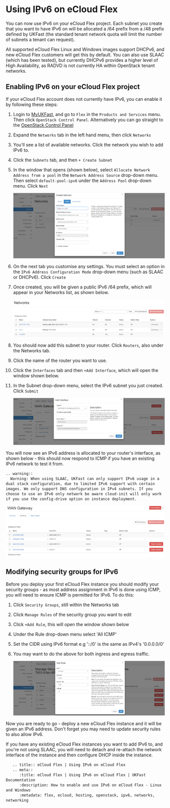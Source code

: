 # Using <nospell>IPv6</nospell> on eCloud Flex

You can now use <nospell>IPv6</nospell> on your eCloud Flex project. Each subnet you create that you want to have <nospell>IPv6</nospell> on will be allocated a /64 prefix from a /48 prefix defined by UKFast (the standard tenant network quota will limit the number of subnets a tenant can request).

All supported eCloud Flex Linux and Windows images support <nospell>DHCPv6</nospell>, and new eCloud Flex customers will get this by default. You can also use SLAAC (which has been tested), but currently <nospell>DHCPv6</nospell> provides a higher level of High Availability, as RADVD is not currently HA within OpenStack tenant networks.

## Enabling <nospell>IPv6</nospell> on your eCloud Flex project

If your eCloud Flex account does not currently have IPv6, you can enable it by following these steps:

1. Login to [MyUKFast](https://my.ukfast.co.uk), and go to `Flex` in the `Products and Services` menu.  Then click `OpenStack Control Panel`.  Alternatively you can go straight to the [OpenStack Control Panel](https://api.openstack.ecloud.co.uk)

2. Expand the `Networks` tab in the left hand menu, then click `Networks`

3. You'll see a list of available networks.  Click the network you wish to add <nospell>IPv6</nospell> to.

4. Click the `Subnets` tab, and then `+ Create Subnet`

5. In the window that opens (shown below), select `Allocate Network Address from a pool` in the `Network Address Source` drop-down menu.  Then select `default-pool-ipv6` under the `Address Pool` drop-down menu.  Click `Next`

    ![subnet](../../files/subnet.PNG)

6. On the next tab you customise any settings. You must select an option in the `IPv6 Address Configuration Mode` drop-down menu (such as SLAAC or <nospell>DHCPv6</nospell>).  Click `Create`

7. Once created, you will be given a public <nospell>IPv6</nospell> /64 prefix, which will appear in your Networks list, as shown below.

    ![newsubnet](../../files/newsubnet.PNG)

8. You should now add this subnet to your router.  Click `Routers`, also under the Networks tab.

9. Click the name of the router you want to use.

10. Click the `Interfaces` tab and then `+Add Interface`, which will open the window shown below.

11. In the Subnet drop-down menu, select the <nospell>IPv6</nospell> subnet you just created.  Click `Submit`

    ![interface](../../files/interface.PNG)

You will now see an <nospell>IPv6</nospell> address is allocated to your router's interface, as shown below - this should now respond to ICMP if you have an existing <nospell>IPv6</nospell> network to test it from.

```eval_rst
.. warning::
  Warning: When using SLAAC, UKFast can only support IPv6 usage in a dual stack configuration, due to limited IPv6 support with certain images. We only support DNS configuration in IPv4 subnets. If you choose to use an IPv6 only network be aware cloud-init will only work if you use the config-drive option on instance deployment.
```

![newinterface](../../files/newinterface.PNG)

## Modifying security groups for <nospell>IPv6</nospell>

Before you deploy your first eCloud Flex instance you should modify your security groups - as most address assignment in <nospell>IPv6</nospell> is done using ICMP, you will need to ensure ICMP is permitted for <nospell>IPv6</nospell>.  To do this:

1. Click `Security Groups`, still within the Networks tab
2. Click `Manage Rules` of the security group you want to edit
3. Click `+Add Rule`, this will open the window shown below
4. Under the Rule drop-down menu select 'All ICMP'
5. Set the CIDR using <nospell>IPv6</nospell> format e.g '::/0' is the same as IPv4's '0.0.0.0/0'
6. You may want to do the above for both ingress and egress traffic.

    ![rule](../../files/rule.PNG)

Now you are ready to go - deploy a new eCloud Flex instance and it will be given an <nospell>IPv6</nospell> address.  Don't forget you may need to update security rules to also allow IPv6.

If you have any existing eCloud Flex instances you want to add <nospell>IPv6</nospell> to, and you're not using SLAAC, you will need to detach and re-attach the network interface of the instance and then configure DHCP inside the instance.

```eval_rst
   .. title:: eCloud Flex | Using IPv6 on eCloud Flex
   .. meta::
      :title: eCloud Flex | Using IPv6 on eCloud Flex | UKFast Documentation
      :description: How to enable and use IPv6 on eCloud Flex - Linux and Windows
      :metadata: flex, ecloud, hosting, openstack, ipv6, networks, networking
```
